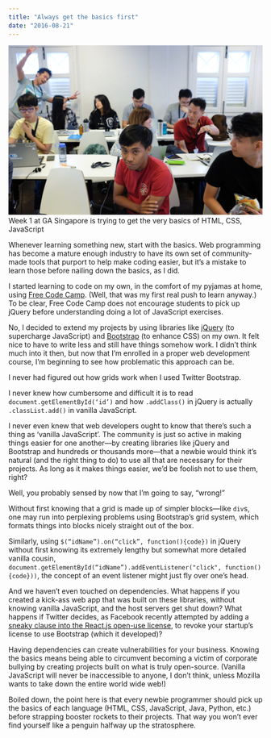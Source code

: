 ```yaml
---
title: "Always get the basics first"
date: "2016-08-21"
---
```


![classroom of students at general assembly singapore learning programming](images/20160819-DSCF8120-1024x683.jpg) Week 1 at GA Singapore is trying to get the very basics of HTML, CSS, JavaScript

Whenever learning something new, start with the basics. Web programming has become a mature enough industry to have its own set of community-made tools that purport to help make coding easier, but it’s a mistake to learn those before nailing down the basics, as I did.

I started learning to code on my own, in the comfort of my pyjamas at home, using [Free Code Camp](http://www.freecodecamp.com). (Well, that was my first real push to learn anyway.) To be clear, Free Code Camp does not encourage students to pick up jQuery before understanding doing a lot of JavaScript exercises.

No, I decided to extend my projects by using libraries like [jQuery](https://jquery.com/) (to supercharge JavaScript) and [Bootstrap](http://getbootstrap.com/) (to enhance CSS) on my own. It felt nice to have to write less and still have things somehow work. I didn’t think much into it then, but now that I’m enrolled in a proper web development course, I’m beginning to see how problematic this approach can be.

I never had figured out how grids work when I used Twitter Bootstrap.

I never knew how cumbersome and difficult it is to read `document.getElementById(‘id’)` and how `.addClass()` in jQuery is actually `.classList.add()` in vanilla JavaScript.

I never even knew that web developers ought to know that there’s such a thing as ‘vanilla JavaScript’. The community is just so active in making things easier for one another—by creating libraries like jQuery and Bootstrap and hundreds or thousands more—that a newbie would think it’s natural (and the right thing to do) to use all that are necessary for their projects. As long as it makes things easier, we’d be foolish not to use them, right?

Well, you probably sensed by now that I’m going to say, “wrong!”

Without first knowing that a grid is made up of simpler blocks—like `div`s, one may run into perplexing problems using Bootstrap’s grid system, which formats things into blocks nicely straight out of the box.

Similarly, using `$(“idName”).on(“click”, function(){code})` in jQuery without first knowing its extremely lengthy but somewhat more detailed vanilla cousin, `document.getElementById(“idName”).addEventListener("click", function(){code}))`, the concept of an event listener might just fly over one’s head.

And we haven’t even touched on dependencies. What happens if you created a kick-ass web app that was built on these libraries, without knowing vanilla JavaScript, and the host servers get shut down? What happens if Twitter decides, as Facebook recently attempted by adding a [sneaky clause into the React.js open-use license](https://news.ycombinator.com/item?id=12108158), to revoke your startup’s license to use Bootstrap (which it developed)?

Having dependencies can create vulnerabilities for your business. Knowing the basics means being able to circumvent becoming a victim of corporate bullying by creating projects built on what is truly open-source. (Vanilla JavaScript will never be inaccessible to anyone, I don’t think, unless Mozilla wants to take down the entire world wide web!)

Boiled down, the point here is that every newbie programmer should pick up the basics of each language (HTML, CSS, JavaScript, Java, Python, etc.) before strapping booster rockets to their projects. That way you won’t ever find yourself like a penguin halfway up the stratosphere.
